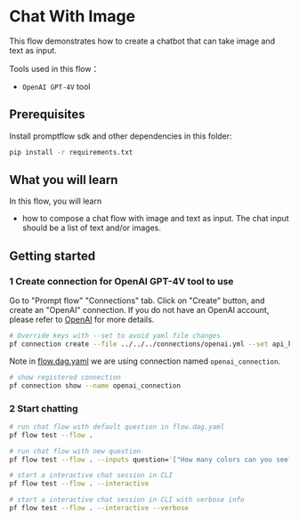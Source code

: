 # Chat With Image

This flow demonstrates how to create a chatbot that can take image and text as input.

Tools used in this flow：
- `OpenAI GPT-4V` tool

## Prerequisites

Install promptflow sdk and other dependencies in this folder:
```bash
pip install -r requirements.txt
```

## What you will learn

In this flow, you will learn
- how to compose a chat flow with image and text as input. The chat input should be a list of text and/or images.

## Getting started

### 1 Create connection for OpenAI GPT-4V tool to use
Go to "Prompt flow" "Connections" tab. Click on "Create" button, and create an "OpenAI" connection. If you do not have an OpenAI account, please refer to [OpenAI](https://platform.openai.com/) for more details.

```bash
# Override keys with --set to avoid yaml file changes
pf connection create --file ../../../connections/openai.yml --set api_key=<your_api_key>
```

Note in [flow.dag.yaml](flow.dag.yaml) we are using connection named `openai_connection`.
```bash
# show registered connection 
pf connection show --name openai_connection
```

### 2 Start chatting

```bash
# run chat flow with default question in flow.dag.yaml
pf flow test --flow . 

# run chat flow with new question
pf flow test --flow . --inputs question='["How many colors can you see?", {"data:image/png;url": "https://developer.microsoft.com/_devcom/images/logo-ms-social.png"}]'

# start a interactive chat session in CLI
pf flow test --flow . --interactive

# start a interactive chat session in CLI with verbose info
pf flow test --flow . --interactive --verbose
```



